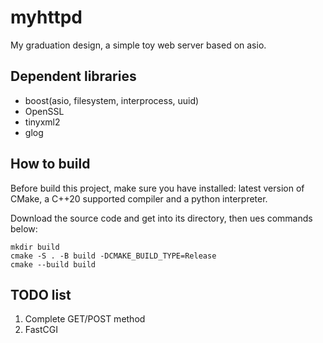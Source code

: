 # myhttpd
My graduation design, a simple toy web server based on asio.  
## Dependent libraries
- boost(asio, filesystem, interprocess, uuid)
- OpenSSL
- tinyxml2
- glog
## How to build
Before build this project, make sure you have installed: latest version of CMake, a C++20 supported compiler and a python interpreter. 

Download the source code and get into its directory, 
then ues commands below:
```
mkdir build
cmake -S . -B build -DCMAKE_BUILD_TYPE=Release
cmake --build build
```
## TODO list
1. Complete GET/POST method
2. FastCGI
